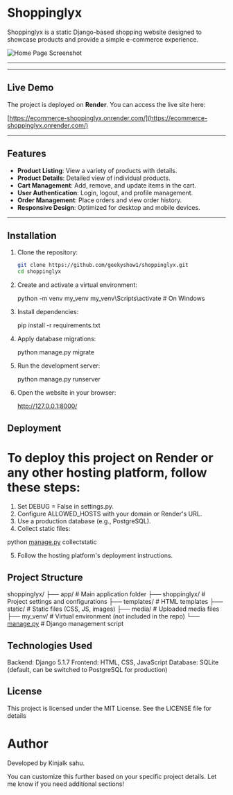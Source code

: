 # Shoppinglyx

Shoppinglyx is a static Django-based shopping website designed to showcase products and provide a simple e-commerce experience.

![Home Page Screenshot](https://github.com/geekyshow1/shoppinglyx/blob/main/Screenshots/Home.jpeg)

---
---

## Live Demo

The project is deployed on **Render**. You can access the live site here:

[https://ecommerce-shoppinglyx.onrender.com/](https://ecommerce-shoppinglyx.onrender.com/)

---


## Features

- **Product Listing**: View a variety of products with details.
- **Product Details**: Detailed view of individual products.
- **Cart Management**: Add, remove, and update items in the cart.
- **User Authentication**: Login, logout, and profile management.
- **Order Management**: Place orders and view order history.
- **Responsive Design**: Optimized for desktop and mobile devices.

---

## Installation

1. Clone the repository:
   ```bash
   git clone https://github.com/geekyshow1/shoppinglyx.git
   cd shoppinglyx

2. Create and activate a virtual environment:
   
   python -m venv my_venv
   my_venv\Scripts\activate  # On Windows

3. Install dependencies:
   
   pip install -r requirements.txt

4.  Apply database migrations:
    
    python manage.py migrate

5. Run the development server:
   
   python manage.py runserver

6. Open the website in your browser:

   http://127.0.0.1:8000/

## Deployment
# To deploy this project on Render or any other hosting platform, follow these steps:

1. Set DEBUG = False in settings.py.
2. Configure ALLOWED_HOSTS with your domain or Render's URL.
3. Use a production database (e.g., PostgreSQL).
4. Collect static files:

python [manage.py](http://_vscodecontentref_/1) collectstatic

5. Follow the hosting platform's deployment instructions.

## Project Structure

shoppinglyx/
├── app/                # Main application folder
├── shoppinglyx/        # Project settings and configurations
├── templates/          # HTML templates
├── static/             # Static files (CSS, JS, images)
├── media/              # Uploaded media files
├── my_venv/            # Virtual environment (not included in the repo)
└── [manage.py](http://_vscodecontentref_/2)           # Django management script

## Technologies Used
 Backend: Django 5.1.7
 Frontend: HTML, CSS, JavaScript
 Database: SQLite (default, can be switched to PostgreSQL for production)

## License
This project is licensed under the MIT License. See the LICENSE file for details

# Author
 Developed by Kinjalk sahu.


You can customize this further based on your specific project details. Let me know if you need additional sections! 


